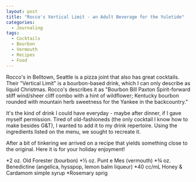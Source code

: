 ```yaml
---
layout: post
title: "Rocco's Vertical Limit - an Adult Beverage for the Yuletide"
categories:
  - Journaling
tags:
  - Cocktails
  - Bourbon
  - Vermouth
  - Recipes
  - Food
---
```



Rocco's in Belltown, Seattle is a pizza joint that also has great cocktails.  Their "Vertical Limit" is a bourbon-based drink, which I can only describe as liquid Christmas.  Rocco's describes it as "Bourbon Bill Paxton
Spirit-forward stiff wind/sheer cliff combo with a hint of wildflower;
Kentucky bourbon rounded with mountain herb sweetness for the Yankee in the backcountry."

It's the kind of drink I could have everyday - maybe after dinner, if I gave myself permission.  Tired of old-fashioneds (the only cocktail I know how to make besides G&T), I wanted to add it to my drink repertoire. Using the ingredients listed on the menu, we sought to recreate it.  

After a bit of tinkering we arrived on a recipe that yields something close to the original.  Here it is for your holiday enjoyment!

*2 oz. Old Forester (bourbon)
*½ oz. Punt e Mes (vermouth)
*¾ oz. Benedictine (angelica, hysspop, lemon balm liqueur) 
*40 cc/mL Honey & Cardamom simple syrup
*Rosemary sprig
